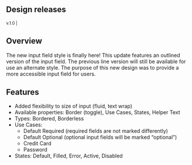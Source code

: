 ## Design releases

<small>v.1.0 | <auro-datetime utc="2021-11-03T00:01:00Z" month="long"></auro-datetime></small>

## Overview

The new input field style is finally here! This update features an outlined version of the input field. The previous line version will still be available for use an alternate style. The purpose of this new design was to provide a more accessible input field for users.

## Features

* Added flexibility to size of input (fluid, text wrap)
* Available properties: Border (toggle), Use Cases, States, Helper Text
* Types: Bordered, Borderless
* Use Cases:
    * Default Required (required fields are not marked differently)
    * Default Optional (optional input fields will be marked “optional”)
    * Credit Card
    * Password
* States: Default, Filled, Error, Active, Disabled